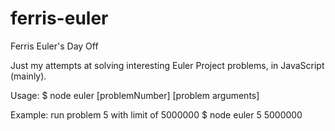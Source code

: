 # ferris-euler
Ferris Euler's Day Off

Just my attempts at solving interesting Euler Project problems, in JavaScript (mainly).

Usage:
$ node euler [problemNumber] [problem arguments]

Example: run problem 5 with limit of 5000000
$ node euler 5 5000000
